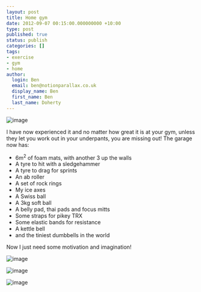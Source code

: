 ```yaml
---
layout: post
title: Home gym
date: 2012-09-07 00:15:00.000000000 +10:00
type: post
published: true
status: publish
categories: []
tags:
- exercise
- gym
- home
author:
  login: Ben
  email: ben@notionparallax.co.uk
  display_name: Ben
  first_name: Ben
  last_name: Doherty
---
```

<p><img class="alignnone" title="" src="{{ site.baseurl }}/assets/wpid-IMG_20120906_212155.jpg" alt="image" /></p>
<p>I have now experienced it and no matter how great it is at your gym, unless they let you work out in your underpants, you are missing out! The garage now has:</p>
<ul>
<li>6m<sup>2</sup> of foam mats, with another 3 up the walls</li>
<li>A tyre to hit with a sledgehammer</li>
<li>A tyre to drag for sprints</li>
<li>An ab roller</li>
<li>A set of rock rings</li>
<li>My ice axes</li>
<li>A Swiss ball</li>
<li>A 3kg soft ball</li>
<li>A belly pad, thai pads and focus mitts</li>
<li>Some straps for pikey TRX</li>
<li>Some elastic bands for resistance</li>
<li>A kettle bell</li>
<li>and the tiniest dumbbells in the world</li>
</ul>
<p>Now I just need some motivation and imagination!<!--more--></p>
<p><img class="alignnone" title="IMG_20120906_212518.jpg" src="{{ site.baseurl }}/assets/wpid-IMG_20120906_212518.jpg" alt="image" /></p>
<p><img class="alignnone" title="IMG_20120906_212304.jpg" src="{{ site.baseurl }}/assets/wpid-IMG_20120906_212304.jpg" alt="image" /></p>
<p><img class="alignnone" title="IMG_20120906_212215.jpg" src="{{ site.baseurl }}/assets/wpid-IMG_20120906_212215.jpg" alt="image" /></p>
